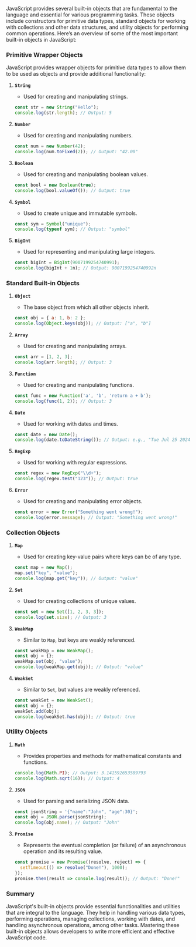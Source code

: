 JavaScript provides several built-in objects that are fundamental to the language and essential for various programming tasks. These objects include constructors for primitive data types, standard objects for working with collections and other data structures, and utility objects for performing common operations. Here’s an overview of some of the most important built-in objects in JavaScript:

### Primitive Wrapper Objects

JavaScript provides wrapper objects for primitive data types to allow them to be used as objects and provide additional functionality:

1. **`String`**
   - Used for creating and manipulating strings.
   ```javascript
   const str = new String("Hello");
   console.log(str.length); // Output: 5
   ```

2. **`Number`**
   - Used for creating and manipulating numbers.
   ```javascript
   const num = new Number(42);
   console.log(num.toFixed(2)); // Output: "42.00"
   ```

3. **`Boolean`**
   - Used for creating and manipulating boolean values.
   ```javascript
   const bool = new Boolean(true);
   console.log(bool.valueOf()); // Output: true
   ```

4. **`Symbol`**
   - Used to create unique and immutable symbols.
   ```javascript
   const sym = Symbol("unique");
   console.log(typeof sym); // Output: "symbol"
   ```

5. **`BigInt`**
   - Used for representing and manipulating large integers.
   ```javascript
   const bigInt = BigInt(9007199254740991);
   console.log(bigInt + 1n); // Output: 9007199254740992n
   ```

### Standard Built-in Objects

1. **`Object`**
   - The base object from which all other objects inherit.
   ```javascript
   const obj = { a: 1, b: 2 };
   console.log(Object.keys(obj)); // Output: ["a", "b"]
   ```

2. **`Array`**
   - Used for creating and manipulating arrays.
   ```javascript
   const arr = [1, 2, 3];
   console.log(arr.length); // Output: 3
   ```

3. **`Function`**
   - Used for creating and manipulating functions.
   ```javascript
   const func = new Function('a', 'b', 'return a + b');
   console.log(func(1, 2)); // Output: 3
   ```

4. **`Date`**
   - Used for working with dates and times.
   ```javascript
   const date = new Date();
   console.log(date.toDateString()); // Output: e.g., "Tue Jul 25 2024"
   ```

5. **`RegExp`**
   - Used for working with regular expressions.
   ```javascript
   const regex = new RegExp("\\d+");
   console.log(regex.test("123")); // Output: true
   ```

6. **`Error`**
   - Used for creating and manipulating error objects.
   ```javascript
   const error = new Error("Something went wrong!");
   console.log(error.message); // Output: "Something went wrong!"
   ```

### Collection Objects

1. **`Map`**
   - Used for creating key-value pairs where keys can be of any type.
   ```javascript
   const map = new Map();
   map.set("key", "value");
   console.log(map.get("key")); // Output: "value"
   ```

2. **`Set`**
   - Used for creating collections of unique values.
   ```javascript
   const set = new Set([1, 2, 3, 3]);
   console.log(set.size); // Output: 3
   ```

3. **`WeakMap`**
   - Similar to `Map`, but keys are weakly referenced.
   ```javascript
   const weakMap = new WeakMap();
   const obj = {};
   weakMap.set(obj, "value");
   console.log(weakMap.get(obj)); // Output: "value"
   ```

4. **`WeakSet`**
   - Similar to `Set`, but values are weakly referenced.
   ```javascript
   const weakSet = new WeakSet();
   const obj = {};
   weakSet.add(obj);
   console.log(weakSet.has(obj)); // Output: true
   ```

### Utility Objects

1. **`Math`**
   - Provides properties and methods for mathematical constants and functions.
   ```javascript
   console.log(Math.PI); // Output: 3.141592653589793
   console.log(Math.sqrt(16)); // Output: 4
   ```

2. **`JSON`**
   - Used for parsing and serializing JSON data.
   ```javascript
   const jsonString = '{"name":"John", "age":30}';
   const obj = JSON.parse(jsonString);
   console.log(obj.name); // Output: "John"
   ```

3. **`Promise`**
   - Represents the eventual completion (or failure) of an asynchronous operation and its resulting value.
   ```javascript
   const promise = new Promise((resolve, reject) => {
     setTimeout(() => resolve("Done!"), 1000);
   });
   promise.then(result => console.log(result)); // Output: "Done!"
   ```

### Summary

JavaScript's built-in objects provide essential functionalities and utilities that are integral to the language. They help in handling various data types, performing operations, managing collections, working with dates, and handling asynchronous operations, among other tasks. Mastering these built-in objects allows developers to write more efficient and effective JavaScript code.
